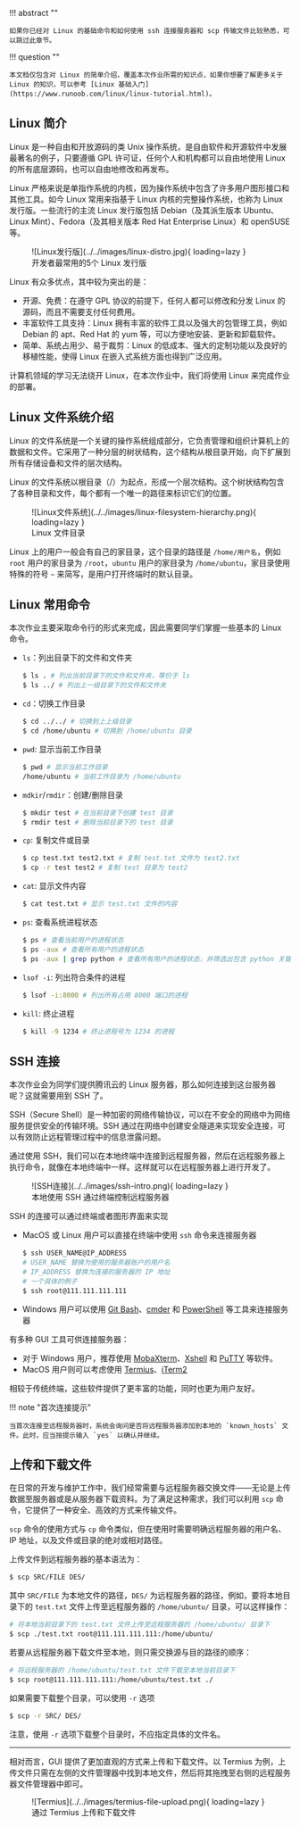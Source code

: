 !!! abstract ""

    如果你已经对 Linux 的基础命令和如何使用 ssh 连接服务器和 scp 传输文件比较熟悉，可以跳过此章节。

!!! question ""

    本文档仅包含对 Linux 的简单介绍，覆盖本次作业所需的知识点，如果你想要了解更多关于 Linux 的知识，可以参考 [Linux 基础入门](https://www.runoob.com/linux/linux-tutorial.html)。 

## Linux 简介
Linux 是一种自由和开放源码的类 Unix 操作系统，是自由软件和开源软件中发展最著名的例子，只要遵循 GPL 许可证，任何个人和机构都可以自由地使用 Linux 的所有底层源码，也可以自由地修改和再发布。

Linux 严格来说是单指作系统的内核，因为操作系统中包含了许多用户图形接口和其他工具。如今 Linux 常用来指基于 Linux 内核的完整操作系统，也称为 Linux 发行版。一些流行的主流 Linux 发行版包括 Debian（及其派生版本 Ubuntu、Linux Mint）、Fedora（及其相关版本 Red Hat Enterprise Linux）和 openSUSE 等。

<figure markdown>
![Linux发行版](../../images/linux-distro.jpg){ loading=lazy }
<figcaption>开发者最常用的5个 Linux 发行版</figcaption>
</figure>


Linux 有众多优点，其中较为突出的是：

- 开源、免费：在遵守 GPL 协议的前提下，任何人都可以修改和分发 Linux 的源码，而且不需要支付任何费用。
- 丰富软件工具支持：Linux 拥有丰富的软件工具以及强大的包管理工具，例如 Debian 的 apt、Red Hat 的 yum 等，可以方便地安装、更新和卸载软件。
- 简单、系统占用少、易于裁剪：Linux 的低成本、强大的定制功能以及良好的移植性能，使得 Linux 在嵌入式系统方面也得到广泛应用。

计算机领域的学习无法绕开 Linux，在本次作业中，我们将使用 Linux 来完成作业的部署。

## Linux 文件系统介绍
Linux 的文件系统是一个关键的操作系统组成部分，它负责管理和组织计算机上的数据和文件。它采用了一种分层的树状结构，这个结构从根目录开始，向下扩展到所有存储设备和文件的层次结构。

Linux 的文件系统以根目录（/）为起点，形成一个层次结构。这个树状结构包含了各种目录和文件，每个都有一个唯一的路径来标识它们的位置。

<figure markdown>
![Linux文件系统](../../images/linux-filesystem-hierarchy.png){ loading=lazy }
<figcaption>Linux 文件目录</figcaption>
</figure>

Linux 上的用户一般会有自己的家目录，这个目录的路径是 `/home/用户名`，例如 `root` 用户的家目录为 `/root`，`ubuntu` 用户的家目录为 `/home/ubuntu`，家目录使用特殊的符号 `~` 来简写，是用户打开终端时的默认目录。


## Linux 常用命令
本次作业主要采取命令行的形式来完成，因此需要同学们掌握一些基本的 Linux 命令。

- `ls`：列出目录下的文件和文件夹
    ```bash
    $ ls . # 列出当前目录下的文件和文件夹，等价于 ls
    $ ls ../ # 列出上一级目录下的文件和文件夹
    ```
- `cd`：切换工作目录
    ```bash
    $ cd ../../ # 切换到上上级目录
    $ cd /home/ubuntu # 切换到 /home/ubuntu 目录
    ```
- `pwd`: 显示当前工作目录
    ```bash
    $ pwd # 显示当前工作目录
    /home/ubuntu # 当前工作目录为 /home/ubuntu
    ```
- `mdkir`/`rmdir`：创建/删除目录
    ```bash
    $ mkdir test # 在当前目录下创建 test 目录
    $ rmdir test # 删除当前目录下的 test 目录
    ```
- `cp`: 复制文件或目录
    ```bash
    $ cp test.txt test2.txt # 复制 test.txt 文件为 test2.txt
    $ cp -r test test2 # 复制 test 目录为 test2
    ```
- `cat`: 显示文件内容
    ```bash
    $ cat test.txt # 显示 test.txt 文件的内容
    ```
- `ps`: 查看系统进程状态
    ```bash
    $ ps # 查看当前用户的进程状态
    $ ps -aux # 查看所有用户的进程状态
    $ ps -aux | grep python # 查看所有用户的进程状态，并筛选出包含 python 关键字的进程
    ```
- `lsof -i`: 列出符合条件的进程
    ```bash
    $ lsof -i:8000 # 列出所有占用 8000 端口的进程
    ```
- `kill`: 终止进程
    ```bash
    $ kill -9 1234 # 终止进程号为 1234 的进程
    ```

## SSH 连接
本次作业会为同学们提供腾讯云的 Linux 服务器，那么如何连接到这台服务器呢？这就需要用到 SSH 了。

SSH（Secure Shell）是一种加密的网络传输协议，可以在不安全的网络中为网络服务提供安全的传输环境。SSH 通过在网络中创建安全隧道来实现安全连接，可以有效防止远程管理过程中的信息泄露问题。

通过使用 SSH，我们可以在本地终端中连接到远程服务器，然后在远程服务器上执行命令，就像在本地终端中一样。这样就可以在远程服务器上进行开发了。

<figure markdown>
![SSH连接](../../images/ssh-intro.png){ loading=lazy }
<figcaption>本地使用 SSH 通过终端控制远程服务器</figcaption>
</figure>

SSH 的连接可以通过终端或者图形界面来实现

- MacOS 或 Linux 用户可以直接在终端中使用 `ssh` 命令来连接服务器
    ```bash
    $ ssh USER_NAME@IP_ADDRESS
    # USER_NAME 替换为使用的服务器账户的用户名
    # IP_ADDRESS 替换为连接的服务器的 IP 地址
    # 一个具体的例子
    $ ssh root@111.111.111.111
    ```
- Windows 用户可以使用 [Git Bash](https://git-scm.com/download/win)、[cmder](https://cmder.app/) 和 [PowerShell](https://learn.microsoft.com/en-us/powershell/scripting/install/installing-powershell-on-windows?view=powershell-7.3) 等工具来连接服务器

有多种 GUI 工具可供连接服务器：

- 对于 Windows 用户，推荐使用 [MobaXterm](https://mobaxterm.mobatek.net/)、[Xshell](https://www.netsarang.com/zh/xshell/) 和 [PuTTY](https://www.chiark.greenend.org.uk/~sgtatham/putty/latest.html) 等软件。
- MacOS 用户则可以考虑使用 [Termius](https://termius.com/)、[iTerm2](https://iterm2.com/)

相较于传统终端，这些软件提供了更丰富的功能，同时也更为用户友好。

!!! note "首次连接提示"
    
    当首次连接至远程服务器时，系统会询问是否将远程服务器添加到本地的 `known_hosts` 文件。此时，应当按提示输入 `yes` 以确认并继续。


## 上传和下载文件

在日常的开发与维护工作中，我们经常需要与远程服务器交换文件——无论是上传数据至服务器或是从服务器下载资料。为了满足这种需求，我们可以利用 `scp` 命令，它提供了一种安全、高效的方式来传输文件。

`scp` 命令的使用方式与 `cp` 命令类似，但在使用时需要明确远程服务器的用户名、IP 地址，以及文件或目录的绝对或相对路径。

上传文件到远程服务器的基本语法为：

```bash
$ scp SRC/FILE DES/
```
其中 `SRC/FILE` 为本地文件的路径，`DES/` 为远程服务器的路径，例如，要将本地目录下的 `test.txt` 文件上传至远程服务器的 `/home/ubuntu/` 目录，可以这样操作：

```bash
# 将本地当前目录下的 test.txt 文件上传至远程服务器的 /home/ubuntu/ 目录下
$ scp ./test.txt root@111.111.111.111:/home/ubuntu/
```
若要从远程服务器下载文件至本地，则只需交换源与目的路径的顺序：

```bash
# 将远程服务器的 /home/ubuntu/test.txt 文件下载至本地当前目录下
$ scp root@111.111.111.111:/home/ubuntu/test.txt ./
```

如果需要下载整个目录，可以使用 `-r` 选项

```bash
$ scp -r SRC/ DES/
```
注意，使用 `-r` 选项下载整个目录时，不应指定具体的文件名。

---

相对而言，GUI 提供了更加直观的方式来上传和下载文件。以 Termius 为例，上传文件只需在左侧的文件管理器中找到本地文件，然后将其拖拽至右侧的远程服务器文件管理器中即可。

<figure markdown>
![Termius](../../images/termius-file-upload.png){ loading=lazy }
<figcaption>通过 Termius 上传和下载文件</figcaption>
</figure>